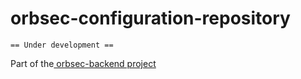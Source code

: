 # orbsec-configuration-repository

`== Under development ==`


Part of the[ orbsec-backend project](https://github.com/PetreVane/orbsec-backend)
